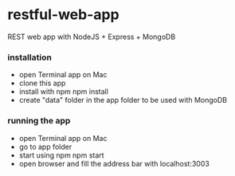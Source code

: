 restful-web-app
===============

REST web app with NodeJS + Express + MongoDB

### installation
* open Terminal app on Mac
* clone this app
* install with npm
        npm install
* create "data" folder in the app folder to be used with MongoDB

### running the app
* open Terminal app on Mac
* go to app folder
* start using npm
        npm start
* open browser and fill the address bar with
        localhost:3003